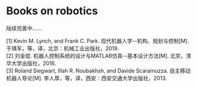 # Books on robotics
陆续完善中......  


[1] Kevin M. Lynch, and Frank C. Park. 现代机器人学--机构、规划与控制[M]. 于靖军，等，译，北京：机械工业出版社，2019.  
[2] 刘金琨. 机器人控制系统的设计与MATLAB仿真--基本设计方法[M]. 北京，清华大学出版社，2016.  
[3] Roland Siegwart, Illah R. Noubakhsh, and Davide Scaramuzza. 自主移动机器人导论[M]. 李人厚，等，译，西安：西安交通大学出版社，2013.
